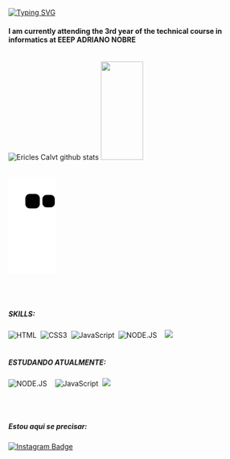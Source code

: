 [![Typing SVG](https://readme-typing-svg.herokuapp.com/?color=418cf2&size=35&center=true&vCenter=true&width=1000&lines=Hi!+My+name+is+Ericles+Cavalcante+Duarte;Be+Welcome!+:%29)](https://git.io/typing-svg)



#### I am currently attending the 3rd year of the technical course in informatics at EEEP ADRIANO NOBRE
<br>


<div aling='center'>
  <img width="47%" height="195px" src="https://github-readme-stats.vercel.app/api?username=EriclesCalvt&show_icons=true&count_private=true&hide_border=true&title_color=418cf2&icon_color=00bfbf&text_color=c9d1d9&bg_color=0d1117" alt="Ericles Calvt github stats" /> 
   <img width="41%" height="195px" src="https://github-readme-stats.vercel.app/api/top-langs/?username=EriclesCalvt&layout=compact&hide_border=true&title_color=418cf2&text_color=00bfbf&bg_color=0d1117" />
</div>
<br>

![snake gif](https://github.com/EriclesCalvt/EriclesCalvt/blob/output/github-contribution-grid-snake.svg)

</div>
<br>
<br>



##### SKILLS:
![HTML](https://img.icons8.com/color/48/000000/html-5--v1.png)&nbsp;
![CSS3](https://img.icons8.com/color/48/000000/css3.png)&nbsp;
![JavaScript](https://img.icons8.com/color/48/000000/javascript--v1.png)&nbsp;
![NODE.JS](https://img.icons8.com/color/48/000000/nodejs.png)&nbsp; &nbsp;
<img widht='53px' height='53px' src="https://pics.freeicons.io/uploads/icons/png/19218518301553750371-512.png"/>&nbsp; &nbsp;
<br>
<br>

##### ESTUDANDO ATUALMENTE:
![NODE.JS](https://img.icons8.com/color/48/000000/nodejs.png)&nbsp; &nbsp;
![JavaScript](https://img.icons8.com/color/48/000000/javascript--v1.png)&nbsp;
<img widht='53px' height='53px' src="https://cdn.jsdelivr.net/gh/devicons/devicon/icons/react/react-original.svg" />
          
<br>
<br>

##### Estou aqui se precisar:
[![Instagram Badge](https://img.shields.io/badge/Instagram-E4405F?style=for-the-badge&logo=instagram&logoColor=white)](https://www.instagram.com/EriclesCalvt)

